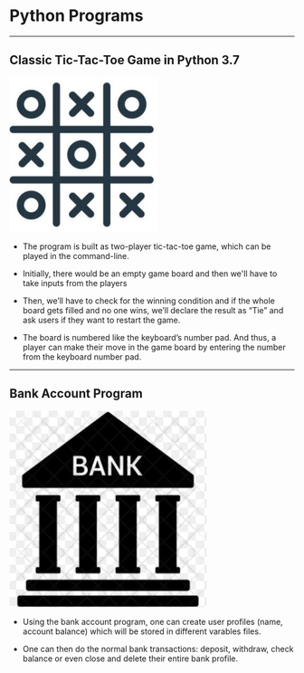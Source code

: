 # Python Programs

---

## Classic Tic-Tac-Toe Game in Python 3.7

![alt text](https://github.com/RathanRaju/Python/blob/master/tic_tac_toe.JPG "Logo Tic Tac Toe")

* The program is built as two-player tic-tac-toe game, which can be played in the command-line.

* Initially, there would be an empty game board and then we'll have to take inputs from the players 

* Then, we’ll have to check for the winning condition and if the whole board gets filled and no one wins, we’ll declare the result as “Tie” and ask users if they want to restart the game.

* The board is numbered like the keyboard’s number pad. And thus, a player can make their move in the game board by entering the number from the keyboard number pad.

---

## Bank Account Program

![alt text](https://github.com/RathanRaju/Python/blob/master/bank_account_logo.JPG "Logo Bank account")

* Using the bank account program, one can create user profiles (name, account balance) which will be stored in different varables files. 

* One can then do the normal bank transactions: deposit, withdraw, check balance or even close and delete their entire bank profile. 

